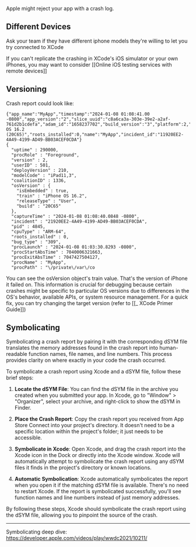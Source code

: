 
Apple might reject your app with a crash log. 


## Different Devices
Ask your team if they have different iphone models they're willing to let you try connected to XCode

If you can't replicate the crashing in XCode's iOS simulator or your own iPhones, you may want to consider [[Online iOS testing services with remote devices]]

## Versioning

Crash report could look like:
```
{"app_name":"MyApp","timestamp":"2024-01-08 01:08:41.00 -0800","app_version":"2","slice_uuid":"c8a6ca3a-303e-39e2-a2af-761d2b1cdefa","adam_id":"1658237702","build_version":"3","platform":2,"bundleID":"com.myapptype.myapp","share_with_app_devs":0,"is_first_party":0,"bug_type":"309","os_version":"iPhone OS 16.2 (20C65)","roots_installed":0,"name":"MyApp","incident_id":"11920EE2-4A49-4199-AD49-BB03ACEF0CDA"}
{
  "uptime" : 290000,
  "procRole" : "Foreground",
  "version" : 2,
  "userID" : 501,
  "deployVersion" : 210,
  "modelCode" : "iPad11,3",
  "coalitionID" : 1336,
  "osVersion" : {
    "isEmbedded" : true,
    "train" : "iPhone OS 16.2",
    "releaseType" : "User",
    "build" : "20C65"
  },
  "captureTime" : "2024-01-08 01:08:40.0848 -0800",
  "incident" : "21920EE2-4A49-4199-AD49-BB03ACEF0CDA",
  "pid" : 4845,
  "cpuType" : "ARM-64",
  "roots_installed" : 0,
  "bug_type" : "309",
  "procLaunch" : "2024-01-08 01:03:30.8293 -0800",
  "procStartAbsTime" : 7040006321663,
  "procExitAbsTime" : 7047427504127,
  "procName" : "MyApp",
  "procPath" : "\/private\/var\/co
```

You can see the osVersion object's train value. That's the version of iPhone it failed on. This information is crucial for debugging because certain crashes might be specific to particular OS versions due to differences in the OS's behavior, available APIs, or system resource management. For a quick fix, you can try changing the target version (refer to [[_ XCode Primer Guide]])

## Symbolicating

Symbolicating a crash report by pairing it with the corresponding dSYM file translates the memory addresses found in the crash report into human-readable function names, file names, and line numbers. This process provides clarity on where exactly in your code the crash occurred. 

To symbolicate a crash report using Xcode and a dSYM file, follow these brief steps:

1. **Locate the dSYM File**: You can find the dSYM file in the archive you created when you submitted your app. In Xcode, go to "Window" > "Organizer", select your archive, and right-click to show the dSYM in Finder.
    
2. **Place the Crash Report**: Copy the crash report you received from App Store Connect into your project's directory. It doesn't need to be a specific location within the project's folder; it just needs to be accessible.
    
3. **Symbolicate in Xcode**: Open Xcode, and drag the crash report into the Xcode icon in the Dock or directly into the Xcode window. Xcode will automatically attempt to symbolicate the crash report using any dSYM files it finds in the project's directory or known locations.
    
4. **Automatic Symbolication**: Xcode automatically symbolicates the report when you open it if the matching dSYM file is available. There's no need to restart Xcode. If the report is symbolicated successfully, you'll see function names and line numbers instead of just memory addresses.

By following these steps, Xcode should symbolicate the crash report using the dSYM file, allowing you to pinpoint the source of the crash.

---

Symbolicating deep dive:
https://developer.apple.com/videos/play/wwdc2021/10211/